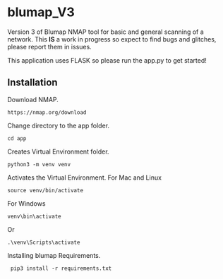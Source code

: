 # blumap_V3
 Version 3 of Blumap NMAP tool for basic and general scanning of a network.
 This **IS** a work in progress so expect to find bugs and glitches, please report them in issues.

This application uses FLASK so please run the app.py to get started!

## Installation
Download NMAP.
```
https://nmap.org/download
```
Change directory to the app folder.
```
cd app
```
Creates Virtual Environment folder.
```
python3 -m venv venv
```
Activates the Virtual Environment.
For Mac and Linux
```
source venv/bin/activate
```
For Windows
```
venv\bin\activate
```
Or
```
.\venv\Scripts\activate
```
Installing blumap Requirements.
```
 pip3 install -r requirements.txt
